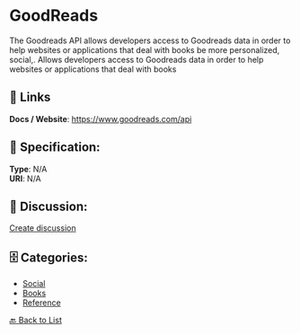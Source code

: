 # GoodReads


The Goodreads API allows developers access to Goodreads data in order to help websites or applications that deal with books be more personalized, social,. Allows developers access to Goodreads data in order to help websites or applications that deal with books

##  🔗 Links
**Docs / Website**: https://www.goodreads.com/api

## 🧬 Specification:
**Type**: N/A  
**URI**: N/A

## 💬 Discussion:
[Create discussion](https://github.com/apis-list/apis-list/discussions/new)

## 🗄️ Categories:
- [Social](https://github.com/apis-list/apis-list#social)
- [Books](https://github.com/apis-list/apis-list#books)
- [Reference](https://github.com/apis-list/apis-list#reference)




[🔙 Back to List](https://github.com/apis-list/apis-list)
